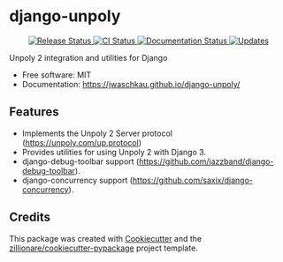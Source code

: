 # django-unpoly


<p align="center">
<a href="https://pypi.python.org/pypi/django-unpoly">
    <img src="https://img.shields.io/pypi/v/django-unpoly.svg"
        alt = "Release Status">
</a>

<a href="https://github.com/jwaschkau/django-unpoly/actions">
    <img src="https://github.com/jwaschkau/django-unpoly/actions/workflows/main.yml/badge.svg?branch=release" alt="CI Status">
</a>

<a href="https://django-unpoly.readthedocs.io/en/latest/?badge=latest">
    <img src="https://readthedocs.org/projects/django-unpoly/badge/?version=latest" alt="Documentation Status">
</a>

<a href="https://pyup.io/repos/github/jwaschkau/django-unpoly/">
<img src="https://pyup.io/repos/github/jwaschkau/django-unpoly/shield.svg" alt="Updates">
</a>

</p>


Unpoly 2 integration and utilities for Django


* Free software: MIT
* Documentation: <https://jwaschkau.github.io/django-unpoly/>


## Features

* Implements the Unpoly 2 Server protocol (https://unpoly.com/up.protocol)
* Provides utilities for using Unpoly 2 with Django 3.
* django-debug-toolbar support (https://github.com/jazzband/django-debug-toolbar).
* django-concurrency support (https://github.com/saxix/django-concurrency).

## Credits

This package was created with [Cookiecutter](https://github.com/audreyr/cookiecutter) and the [zillionare/cookiecutter-pypackage](https://github.com/zillionare/cookiecutter-pypackage) project template.
